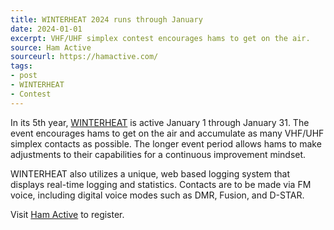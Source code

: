 ```yaml
---
title: WINTERHEAT 2024 runs through January
date: 2024-01-01
excerpt: VHF/UHF simplex contest encourages hams to get on the air. 
source: Ham Active
sourceurl: https://hamactive.com/
tags:
- post
- WINTERHEAT
- Contest
---
```

In its 5th year, [WINTERHEAT](https://hamactive.com/) is active January 1 through January 31. The event encourages hams to get on the air and accumulate as many VHF/UHF simplex contacts as possible. The longer event period allows hams to make adjustments to their capabilities for a continuous improvement mindset. 

WINTERHEAT also utilizes a unique, web based logging system that displays real-time logging and statistics. Contacts are to be made via FM voice, including digital voice modes such as DMR, Fusion, and D-STAR.

Visit [Ham Active](https://hamactive.com/) to register.